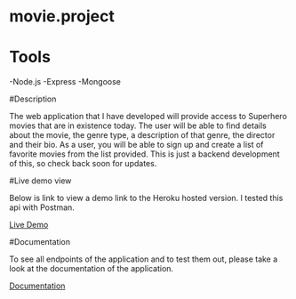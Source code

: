 # movie.project

# Tools
<p>-Node.js
-Express
-Mongoose</p>

#Description
<p>The web application that I have developed will provide access to Superhero movies that are in existence today. The user will be able to find details about the movie, the genre type, a description of that genre, the director and their bio. As a user, you will be able to sign up and create a list of favorite movies from the list provided. This is just a backend development of this, so check back soon for updates.</p?>

#Live demo view
<p> Below is link to view a demo link to the Heroku hosted version. I tested this api with Postman. </p>

<a href="https://sam-superhero-movie-project.herokuapp.com/">Live Demo</a>

#Documentation

<p>To see all endpoints of the application and to test them out, please take a look at the documentation of the application.</p>
<a href="https://github.com/Alex-Offner/movie_api/blob/main/documentation.html">Documentation</a>
